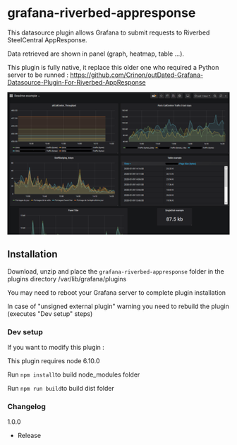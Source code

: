 # grafana-riverbed-appresponse

This datasource plugin allows Grafana to submit requests to Riverbed SteelCentral AppResponse.

Data retrieved are shown in panel (graph, heatmap, table ...).

This plugin is fully native, it replace this older one who required a Python server to be runned : https://github.com/Crinon/outDated-Grafana-Datasource-Plugin-For-Riverbed-AppResponse

![alt text](https://raw.githubusercontent.com/Crinon/grafana-riverbed-appresponse/master/screenAppResponseReadme.PNG)


## Installation

Download, unzip and place the ```grafana-riverbed-appresponse``` folder in the plugins directory /var/lib/grafana/plugins

You may need to reboot your Grafana server to complete plugin installation

In case of "unsigned external plugin" warning you need to rebuild the plugin (executes "Dev setup" steps)


### Dev setup

If you want to modify this plugin :

This plugin requires node 6.10.0

Run ```npm install```to build node_modules folder

Run ```npm run build```to build dist folder


### Changelog

1.0.0
- Release
